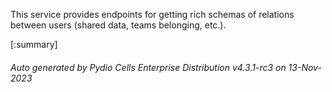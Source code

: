 






This service provides endpoints for getting rich schemas of relations between users (shared data, teams belonging, etc.).

[:summary]

###### Auto generated by Pydio Cells Enterprise Distribution v4.3.1-rc3 on 13-Nov-2023
